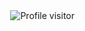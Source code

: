 <a href="https://komarev.com/ghpvc/?username=bennechi">
  <img align="right" src="https://komarev.com/ghpvc/?username=bennechi&label=Visitors&color=0e75b6&style=flat" alt="Profile visitor" />
</a>
